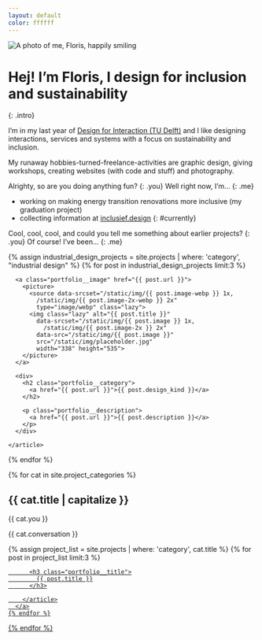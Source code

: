 ```yaml
---
layout: default
color: ffffff
---
```


<img src="/static/img/floris.jpg" alt="A photo of me, Floris, happily smiling"
  class="intro__portrait">

# Hej! I’m Floris, I design for inclusion and sustainability
{: .intro}

I’m in my last year of [Design for Interaction (TU Delft)](https://www.tudelft.nl/onderwijs/opleidingen/masters/dfi/msc-design-for-interaction/) and I like designing interactions, services and systems with a focus on sustainability and inclusion.

My runaway hobbies-turned-freelance-activities are graphic design, giving workshops, creating websites (with code and stuff) and photography.

Alrighty, so are you doing anything fun?
{: .you}
Well right now, I’m...
{: .me}

- working on making energy transition renovations more inclusive (my graduation project)
- collecting information at [inclusief.design](https://inclusief.design)
{: #currently}

Cool, cool, cool, and could you tell me something about earlier projects?
{: .you}
Of course! I’ve been...
{: .me}

<section class="portfolio portfolio--industrial" id="projects">
  {% assign industrial_design_projects = site.projects | where: 'category', "industrial design" %}
  {% for post in industrial_design_projects limit:3 %}
    <article class="portfolio__industrial">

      <a class="portfolio__image" href="{{ post.url }}">
        <picture>
          <source data-srcset="/static/img/{{ post.image-webp }} 1x,
            /static/img/{{ post.image-2x-webp }} 2x"
            type="image/webp" class="lazy">
          <img class="lazy" alt="{{ post.title }}"
            data-srcset="/static/img/{{ post.image }} 1x,
              /static/img/{{ post.image-2x }} 2x"
            data-src="/static/img/{{ post.image }}"
            src="/static/img/placeholder.jpg"
            width="338" height="535">
        </picture>
      </a>

      <div>
        <h2 class="portfolio__category">
          <a href="{{ post.url }}">{{ post.design_kind }}</a>
        </h2>

        <p class="portfolio__description">
          <a href="{{ post.url }}">{{ post.description }}</a>
        </p>
      </div>

    </article>
  {% endfor %}
</section>

{% for cat in site.project_categories %}
  <section class="portfolio portfolio--other"
    id="{{ cat.title | url_encode }}">
    <h2 class="section-head section-head--overlap">
      {{ cat.title | capitalize }}
    </h2>
    <div class="portfolio__about-cat">
      <div class="you-cont">
        <p class="you">{{ cat.you }}</p>
      </div>
      <div class="me">
        <p class="portfolio__conversation">{{ cat.conversation }}</p>
      </div>
    </div>
    {% assign project_list = site.projects | where: 'category', cat.title %}
    {% for post in project_list limit:3 %}
      <a href="{{ post.url }}" class="portfolio__item"
        style="background-image: url({{ post.image }});">
        <article>

          <h3 class="portfolio__title">
            {{ post.title }}
          </h3>

        </article>
      </a>
    {% endfor %}
  </section>
{% endfor %}
